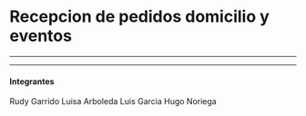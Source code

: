 # Recepcion de pedidos domicilio y eventos
---


---
#### Integrantes
Rudy Garrido
Luisa Arboleda
Luis Garcia
Hugo Noriega
